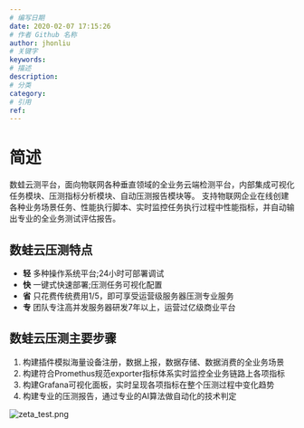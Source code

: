 ```yaml
---
# 编写日期
date: 2020-02-07 17:15:26
# 作者 Github 名称
author: jhonliu
# 关键字
keywords:
# 描述
description:
# 分类
category: 
# 引用
ref:
---
```

# 简述

 数蛙云测平台，面向物联网各种垂直领域的全业务云端检测平台，内部集成可视化任务模块、压测指标分析模块、自动压测报告模块等。
 支持物联网企业在线创建各种业务场景任务、性能执行脚本、实时监控任务执行过程中性能指标，并自动输出专业的全业务测试评估报告。
  
 ## 数蛙云压测特点
  
  + **轻** 多种操作系统平台;24小时可部署调试
  + **快** 一键式快速部署;压测任务可视化配置 
  + **省** 只花费传统费用1/5，即可享受运营级服务器压测专业服务  
  + **专** 团队专注高并发服务器研发7年以上，运营过亿级商业平台

 ## 数蛙云压测主要步骤
 
  1. 构建插件模拟海量设备注册，数据上报，数据存储、数据消费的全业务场景
  2. 构建符合Promethus规范exporter指标体系实时监控全业务链路上各项指标
  3. 构建Grafana可视化面板，实时呈现各项指标在整个压测过程中变化趋势
  4. 构建专业的压测报告，通过专业的AI算法做自动化的技术判定
   
 ![zeta_test.png](http://dgiot-1253666439.cos.ap-shanghai-fsi.myqcloud.com/product/dgtest/zeta_test.png)
  
